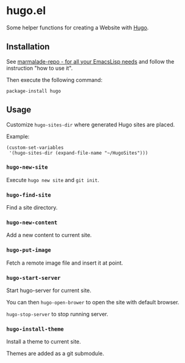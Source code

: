 # hugo.el #

Some helper functions for creating a Website with [Hugo](https://gohugo.io/).

## Installation ##

See [marmalade-repo - for all your EmacsLisp needs](https://marmalade-repo.org/) and follow the instruction "how to use it".

Then execute the following command:

```
package-install hugo
```

## Usage ##

Customize `hugo-sites-dir` where generated Hugo sites are placed.

Example:

```
(custom-set-variables
 '(hugo-sites-dir (expand-file-name "~/HugoSites")))
```

### `hugo-new-site` ###

Execute `hugo new site` and `git init`.

### `hugo-find-site` ###

Find a site directory.

### `hugo-new-content` ###

Add a new content to current site.

### `hugo-put-image` ###

Fetch a remote image file and insert it at point.

### `hugo-start-server` ###

Start hugo-server for current site.

You can then `hugo-open-brower` to open the site with default browser.

`hugo-stop-server` to stop running server.

### `hugo-install-theme` ###

Install a theme to current site.

Themes are added as a git submodule.
